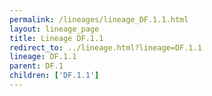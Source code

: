 ```yaml
---
permalink: /lineages/lineage_DF.1.1.html
layout: lineage_page
title: Lineage DF.1.1
redirect_to: ../lineage.html?lineage=DF.1.1
lineage: DF.1.1
parent: DF.1
children: ['DF.1.1']
---
```

